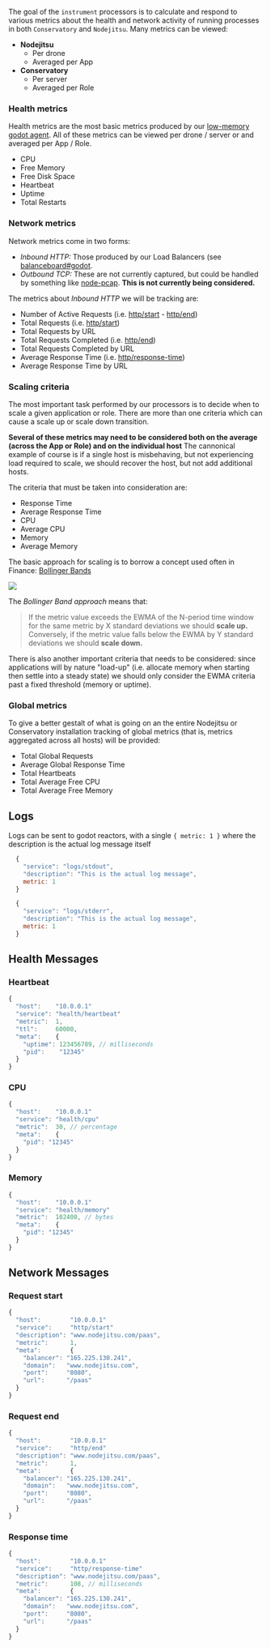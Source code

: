 The goal of the `instrument` processors is to calculate and respond to various metrics about the health and network activity of running processes in both `Conservatory` and `Nodejitsu`. Many metrics can be viewed:

* **Nodejitsu**
  * Per drone
  * Averaged per App
* **Conservatory**
  * Per server
  * Averaged per Role

### Health metrics

Health metrics are the most basic metrics produced by our [low-memory godot agent](https://github.com/nodejitsu/estragon). All of these metrics can be viewed per drone / server or and averaged per App / Role. 

* CPU
* Free Memory
* Free Disk Space
* Heartbeat
* Uptime
* Total Restarts

### Network metrics

Network metrics come in two forms: 

* _Inbound HTTP:_ Those produced by our Load Balancers (see [balanceboard#godot](https://github.com/nodejitsu/balanceboard/compare/godot).
* _Outbound TCP:_ These are not currently captured, but could be handled by something like [node-pcap](https://github.com/mrannry/node_pcap). **This is not currently being considered.**

The metrics about _Inbound HTTP_ we will be tracking are:

* Number of Active Requests (i.e. [http/start](#request-start) - [http/end](#request-end))
* Total Requests (i.e. [http/start](#request-start))
* Total Requests by URL 
* Total Requests Completed (i.e. [http/end](#request-end))
* Total Requests Completed by URL
* Average Response Time (i.e. [http/response-time](#response-time))
* Average Response Time by URL

### Scaling criteria

The most important task performed by our processors is to decide when to scale a given application or role. There are more than one criteria which can cause a scale up or scale down transition. 

**Several of these metrics may need to be considered both on the average (across the App or Role) and on the individual host** The cannonical example of course is if a single host is misbehaving, but not experiencing load required to scale, we should recover the host, but not add additional hosts.

The criteria that must be taken into consideration are:

* Response Time
* Average Response Time
* CPU
* Average CPU
* Memory
* Average Memory

The basic approach for scaling is to borrow a concept used often in Finance: [Bollinger Bands](http://en.wikipedia.org/wiki/Bollinger_Bands)

![](http://f.cl.ly/items/0n0i3v2f1x0J1S112l1R/bollinger-bands.png)

The _Bollinger Band approach_ means that:

> If the metric value exceeds the EWMA of the N-period time window for the same metric by X standard deviations
> we should **scale up.** Conversely, if the metric value falls below the EWMA by Y standard deviations we should
> **scale down.**

There is also another important criteria that needs to be considered: since applications will by nature "load-up" (i.e. allocate memory when starting then settle into a steady state) we should only consider the EWMA criteria past a fixed threshold (memory or uptime).

### Global metrics

To give a better gestalt of what is going on an the entire Nodejitsu or Conservatory installation tracking of global metrics (that is, metrics aggregated across all hosts) will be provided:

* Total Global Requests
* Average Global Response Time
* Total Heartbeats
* Total Average Free CPU
* Total Average Free Memory

## Logs

Logs can be sent to godot reactors, with a single `{ metric: 1 }` where the description is the actual log message itself

``` js
  {
    "service": "logs/stdout",
    "description": "This is the actual log message",
    metric: 1
  }
```

``` js
  {
    "service": "logs/stderr",
    "description": "This is the actual log message",
    metric: 1
  }
```


## Health Messages

### Heartbeat

``` js
{
  "host":    "10.0.0.1"
  "service": "health/heartbeat"
  "metric":  1,
  "ttl":     60000,
  "meta":    {
    "uptime": 123456789, // milliseconds
    "pid":    "12345"
  }
}
```

### CPU

``` js
{
  "host":    "10.0.0.1"
  "service": "health/cpu"
  "metric":  30, // percentage
  "meta":    {
    "pid": "12345"
  }
}
```

### Memory

``` js
{
  "host":    "10.0.0.1"
  "service": "health/memory"
  "metric":  102400, // bytes
  "meta":    {
    "pid": "12345"
  }
}
```

## Network Messages

### Request start

``` js
{
  "host":        "10.0.0.1"
  "service":     "http/start"
  "description": "www.nodejitsu.com/paas",
  "metric":      1,
  "meta":        {
    "balancer": "165.225.130.241",
    "domain":   "www.nodejitsu.com",
    "port":     "8080",
    "url":      "/paas"
  }
}
```


### Request end

``` js
{
  "host":        "10.0.0.1"
  "service":     "http/end"
  "description": "www.nodejitsu.com/paas",
  "metric":      1,
  "meta":        {
    "balancer": "165.225.130.241",
    "domain":   "www.nodejitsu.com",
    "port":     "8080",
    "url":      "/paas"
  }
}
```

### Response time

``` js
{
  "host":        "10.0.0.1"
  "service":     "http/response-time"
  "description": "www.nodejitsu.com/paas",
  "metric":      108, // milliseconds
  "meta":        {
    "balancer": "165.225.130.241",
    "domain":   "www.nodejitsu.com",
    "port":     "8080",
    "url":      "/paas"
  }
}
```